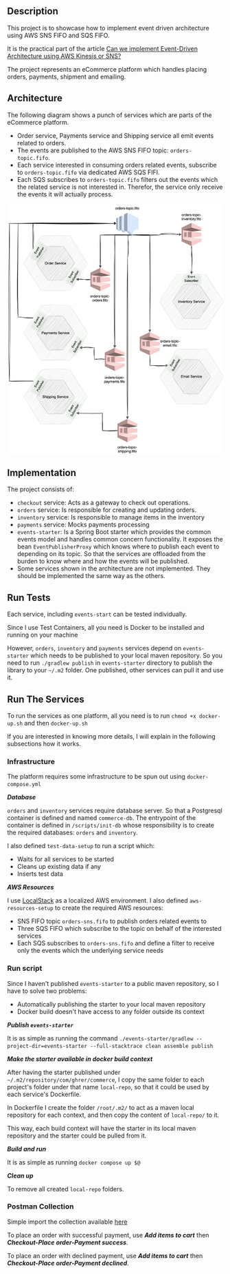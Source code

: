 ## Description

This project is to showcase how to implement event driven architecture using AWS SNS FIFO and SQS FIFO.

It is the practical part of the article
[Can we implement Event-Driven Architecture using AWS Kinesis or SNS?](https://medium.com/@hussin.ghrer/can-we-implement-event-driven-architecture-using-aws-kinesis-or-sns-04bcd70f7ab6)

The project represents an eCommerce platform which handles placing orders, payments,
shipment and emailing.

## Architecture

The following diagram shows a punch of services which are parts of the eCommerce platform.

* Order service, Payments service and Shipping service all emit events related to orders.
* The events are published to the AWS SNS FIFO topic: `orders-topic.fifo`.
* Each service interested in consuming orders related events, subscribe to `orders-topic.fifo` via dedicated AWS SQS FIFI.
* Each SQS subscribes to `orders-topic.fifo` filters out the events which the related service is not interested in. Therefor, the service only receive the events it will actually process.

![Architecture using SNS FIFO and SQS FIFO](./assests/ecomm-arch-sns-sqs.svg)

## Implementation

The project consists of:
* `checkout` service: Acts as a gateway to check out operations.
* `orders` service: Is responsible for creating and updating orders.
* `inventory` service: Is responsible to manage items in the inventory
* `payments` service: Mocks payments processing
* `events-starter`: Is a Spring Boot starter which provides the common events model and handles common concern functionality.
It exposes the bean `EventPublisherProxy` which knows where to publish each event to depending on its topic.
So that the services are offloaded from the burden to know where and how the events will be published.
* Some services shown in the architecture are not implemented. They should be implemented the same way as the others.

## Run Tests

Each service, including `events-start` can be tested individually.

Since I use Test Containers, all you need is Docker to be installed and running on your machine

However, `orders`, `inventory` and `payments` services depend on `events-starter` which needs to be published to your local maven repository.
So you need to run `./gradlew publish` in `events-starter` directory to publish the library to your `~/.m2` folder.
One published, other services can pull it and use it.

## Run The Services

To run the services as one platform, all you need is to run `chmod +x docker-up.sh` and then `docker-up.sh`

If you are interested in knowing more details, I will explain in the following subsections how it works.

### Infrastructure
The platform requires some infrastructure to be spun out using `docker-compose.yml`

***Database***

`orders` and `inventory` services require database server. So that a Postgresql container is defined and named `commerce-db`.
The entrypoint of the container is defined in `/scripts/init-db` whose responsibility is to create the required databases: `orders` and `inventory`.

I also defined `test-data-setup` to run a script which:
* Waits for all services to be started
* Cleans up existing data if any
* Inserts test data

***AWS Resources***

I use [LocalStack](https://www.localstack.cloud/) as a localized AWS environment.
I also defined `aws-resources-setup` to create the required AWS resources:
* SNS FIFO topic `orders-sns.fifo` to publish orders related events to
* Three SQS FIFO which subscribe to the topic on behalf of the interested services
* Each SQS subscribes to `orders-sns.fifo` and define a filter to receive only the events which the underlying service needs

### Run script
Since I haven't published `events-starter` to a public maven repository, so I have to solve two problems:
* Automatically publishing the starter to your local maven repository
* Docker build doesn't have access to any folder outside its context

***Publish `events-starter`***

It is as simple as running the command `./events-starter/gradlew --project-dir=events-starter --full-stacktrace clean assemble publish`

***Make the starter available in docker build context***

After having the starter published under `~/.m2/repository/com/ghrer/commerce`, I copy the same folder to each project's folder under that name `local-repo`,
so that it could be used by each service's Dockerfile.

In Dockerfile I create the folder `/root/.m2/` to act as a maven local repository for each context,
and then copy the content of `local-repo/` to it.

This way, each build context will have the starter in its local maven repository and the starter could be pulled from it.

***Build and run***

It is as simple as running `docker compose up $@`

***Clean up***

To remove all created `local-repo` folders.

### Postman Collection
Simple import the collection available [here](./assests/Commerce.postman_collection.json)

To place an order with successful payment, use ***Add items to cart*** then ***Checkout-Place order-Payment success***.

To place an order with declined payment, use ***Add items to cart*** then ***Checkout-Place order-Payment declined***.




 


